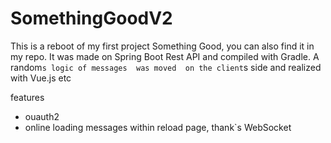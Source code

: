 # SomethingGoodV2
This is a reboot of my first project Something Good, you can also find it in my repo. 
It was made on Spring Boot Rest API and compiled with Gradle. A  random`s logic of messages  was moved  on the client`s side and realized with Vue.js etc

features
- ouauth2 
- online loading messages within reload page, thank`s WebSocket
